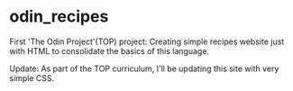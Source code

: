 # odin_recipes

First 'The Odin Project'(TOP) project: Creating simple recipes website just with HTML to consolidate the basics of this language.

Update: As part of the TOP curriculum, I'll be updating this site with very simple CSS.